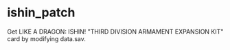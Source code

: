 # ishin_patch
Get LIKE A DRAGON: ISHIN! "THIRD DIVISION ARMAMENT EXPANSION KIT" card by modifying data.sav.
